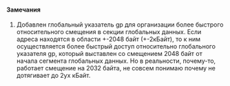 #### Замечания
1. Добавлен глобальный указатель gp для организации более быстрого относительного смещения в секции глобальных данных. Если адреса находятся в области +-2048 байт (+-2кБайт), то к ним осуществляется более быстрый доступ относительно глобального указателя gp, который выставлен со смещением 2048 байт от начала сегмента глобальных данных. Но в реальности, почему-то, работает смещение на 2032 байта, не совсем понимаю почему не дотягивает до 2ух кБайт.